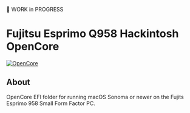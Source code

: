 🚧 WORK in PROGRESS

# Fujitsu Esprimo Q958 Hackintosh OpenCore

[![OpenCore](https://img.shields.io/badge/OpenCore-1.0.5-cyan.svg)](https://github.com/acidanthera/OpenCorePkg/releases/latest) 
## About
OpenCore EFI folder for running macOS Sonoma or newer on the Fujits Esprimo 958 Small Form Factor PC.

